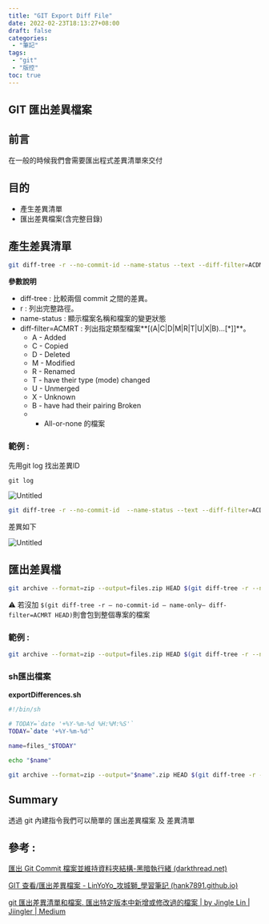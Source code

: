 ```yaml
---
title: "GIT Export Diff File"
date: 2022-02-23T18:13:27+08:00
draft: false
categories:
 - "筆記"
tags:
 - "git"
 - "版控"
toc: true
---
```

## GIT 匯出差異檔案
<!-- 簡介 -->
<!--more-->

## 前言

在一般的時候我們會需要匯出程式差異清單來交付

## 目的

- 產生差異清單
- 匯出差異檔案(含完整目錄)

## **產生差異清單**

```bash
git diff-tree -r --no-commit-id --name-status --text --diff-filter=ACDMRT  commit-id-1 commit-id-2 > changes.txt
```

**參數說明**

- diff-tree                 : 比較兩個 commit 之間的差異。
- r                             : 列出完整路徑。
- name-status          :  顯示檔案名稱和檔案的變更狀態
- diff-filter=ACMRT : 列出指定類型檔案**[(A|C|D|M|R|T|U|X|B)…[*]]**。
    - A - Added
    - C - Copied
    - D - Deleted
    - M - Modified
    - R - Renamed
    - T - have their type (mode) changed
    - U - Unmerged
    - X - Unknown
    - B - have had their pairing Broken
    - - All-or-none 的檔案

### **範例 :**

先用git log 找出差異ID

 `git log`

![Untitled](https://s3-us-west-2.amazonaws.com/secure.notion-static.com/83e720b7-a115-4806-b679-51ecb921f952/Untitled.png)

```bash
git diff-tree -r --no-commit-id  --name-status --text --diff-filter=ACDMRT  c19c 9676 > differences.txt
```

差異如下

![Untitled](https://s3-us-west-2.amazonaws.com/secure.notion-static.com/5415a082-7721-4051-aa2f-c2f200253a4c/Untitled.png)

## 匯出差異檔

```bash
git archive --format=zip --output=files.zip HEAD $(git diff-tree -r --no-commit-id --name-only --diff-filter=ACMRT commit-id-1 commit-id-2)
```

⚠️ 若沒加 `$(git diff-tree -r — no-commit-id — name-only— diff-filter=ACMRT HEAD)`則會包到整個專案的檔案

### **範例 :**

```bash
git archive --format=zip --output=files.zip HEAD $(git diff-tree -r --no-commit-id --name-only --diff-filter=ACMRT c19c 9676)
```

### sh匯出檔案

**exportDifferences.sh**

```bash
#!/bin/sh
 
# TODAY=`date '+%Y-%m-%d %H:%M:%S'`
TODAY=`date '+%Y-%m-%d'`

name=files_"$TODAY"

echo "$name"

git archive --format=zip --output="$name".zip HEAD $(git diff-tree -r --no-commit-id --name-only --diff-filter=ACMRT c19c 9676)
```

## **Summary**

透過 git 內建指令我們可以簡單的 匯出差異檔案 及 差異清單 

## 參考 :

[匯出 Git Commit 檔案並維持資料夾結構-黑暗執行緒 (darkthread.net)](https://blog.darkthread.net/blog/export-git-commit-files/)

[GIT 查看/匯出差異檔案 - LinYoYo_攻城獅_學習筆記 (hank7891.github.io)](https://hank7891.github.io/2021/08/11/GIT%E6%9F%A5%E7%9C%8B:%E5%8C%AF%E5%87%BA%E5%B7%AE%E7%95%B0%E6%AA%94%E6%A1%88/)

[git 匯出差異清單和檔案. 匯出特定版本中新增或修改過的檔案 | by Jingle Lin | Jiingler | Medium](https://medium.com/jiingler/git-%E5%8C%AF%E5%87%BA%E5%B7%AE%E7%95%B0%E6%B8%85%E5%96%AE%E5%92%8C%E6%AA%94%E6%A1%88-42b6ab9c7594)





